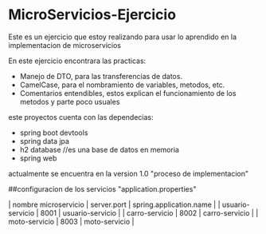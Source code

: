 # MicroServicios-Ejercicio

Este es un ejercicio que estoy realizando para usar lo aprendido en la implementacion de microservicios

En este ejercicio encontrara las practicas:
- Manejo de DTO, para las transferencias de datos.
- CamelCase, para el nombramiento de variables, metodos, etc.
- Comentarios entendibles, estos explican el funcionamiento de los metodos y parte poco usuales

este proyectos cuenta con las dependecias:

- spring boot devtools
- spring data jpa
- h2 database //es una base de datos en memoria
- spring web

actualmente se encuentra en la version 1.0 "proceso de implementacion"

##configuracion de los servicios "application.properties"

| nombre microservicio   |  server.port | spring.application.name |
| usuario-servicio       |    8001      |  usuario-servicio       |
| carro-servicio         |    8002      |  carro-servicio         |
| moto-servicio          |    8003      |  moto-servicio          |

